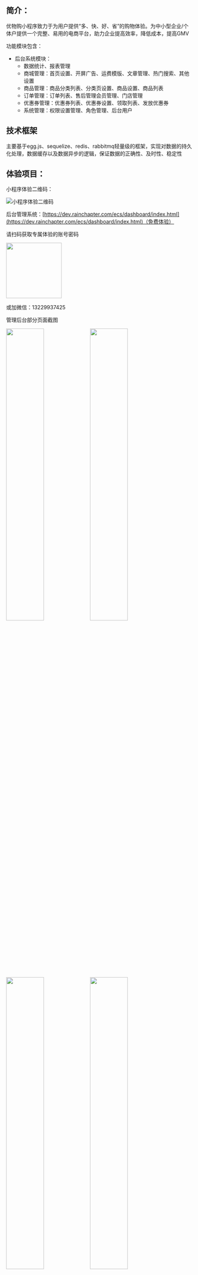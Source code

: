## 简介：
优物购小程序致力于为用户提供“多、快、好、省”的购物体验。为中小型企业/个体户提供一个完整、易用的电商平台，助力企业提高效率，降低成本，提高GMV

功能模块包含：
* 后台系统模块：
    - 数据统计、报表管理
    - 商城管理：首页设置、开屏广告、运费模版、文章管理、热门搜索、其他设置
    - 商品管理：商品分类列表、分类页设置、商品设置、商品列表
    - 订单管理：订单列表、售后管理会员管理、门店管理
    - 优惠券管理：优惠券列表、优惠券设置、领取列表、发放优惠券
    - 系统管理：权限设置管理、角色管理、后台用户

## 技术框架
主要基于egg.js、sequelize、redis、rabbitmq轻量级的框架，实现对数据的持久化处理，数据缓存以及数据异步的逻辑，保证数据的正确性、及时性、稳定性

## 体验项目：
小程序体验二维码：

![小程序体验二维码](https://dev.rainchapter.com/md/ecs/gh_90862b8404be_258.jpeg)

后台管理系统：[https://dev.rainchapter.com/ecs/dashboard/index.html](https://dev.rainchapter.com/ecs/dashboard/index.html)（免费体验）

请扫码获取专属体验的账号密码

<div class="half"><img src="https://dev.rainchapter.com/md/ecs/image1.jpeg" width="150"></div>

或加微信：13229937425

管理后台部分页面截图

<div class="half">
   <img src="https://dev.rainchapter.com/md/ecs/WechatIMG904.png" width="45%"><img src="https://dev.rainchapter.com/md/ecs/WechatIMG905.png" width="45%">
</div>
<div class="half">
    <img src="https://dev.rainchapter.com/md/ecs/WechatIMG906.png" width="45%"><img src="https://dev.rainchapter.com/md/ecs/WechatIMG907.png" width="45%">
</div>
<div class="half">
    <img src="https://dev.rainchapter.com/md/ecs/WechatIMG908.png" width="45%">
</div>



小程序部分页面截图

<div class="half">
    <img src="https://dev.rainchapter.com/md/ecs/IMG_1DC623A87F90-1.jpeg" width="25%"><img src="https://dev.rainchapter.com/md/ecs/IMG_12E61D9B9155-1.jpeg" width="25%"><img src="https://dev.rainchapter.com/md/ecs/IMG_201642A4B498-1.jpeg" width="25%"><img src="https://dev.rainchapter.com/md/ecs/IMG_99ED65A3B8E6-1.jpeg" width="25%">
</div>
<div class="half">
    <img src="https://dev.rainchapter.com/md/ecs/IMG_010844C5E214-1.jpeg" width="25%"><img src="https://dev.rainchapter.com/md/ecs/IMG_18CFFCC1574D-1.jpeg" width="25%"><img src="https://dev.rainchapter.com/md/ecs/IMG_4F0B39D1E011-1.jpeg" width="25%">
</div>
<div class="half">
    <img src="https://dev.rainchapter.com/md/ecs/IMG_CAB9791E1A25-1.jpeg" width="25%">
</div>




